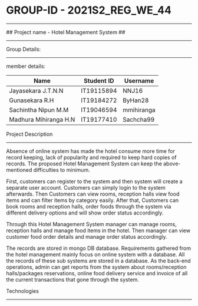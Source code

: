 # GROUP-ID - 2021S2_REG_WE_44 #
<hr />
## Project name - Hotel Management System ##

<hr />
Group Details:<br />
<hr />
member details:

| Name  | Student ID | Username |
| ------------- | ------------- | ------------- |
| Jayasekara J.T.N.N  | IT19115894  | NNJ16  |
| Gunasekara R.H  | IT19184272  | ByHan28  |
| Sachintha Nipun M.M  | IT19046594  | mmihiranga  |
| Madhura Mihiranga H.N  | IT19177410  | Sachcha99  |

Project Description
<hr />
Absence of online system has made the hotel consume more time for record keeping, lack of popularity and required to keep hard copies of records. The proposed Hotel Management System can keep the above-mentioned difficulties to minimum.   

First, customers can register to the system and then system will create a separate user account. Customers can simply login to the system afterwards. Then Customers can view rooms, reception halls view food items and can filter items by category easily. After that, Customers can book rooms and reception halls, order foods through the system via different delivery options and will show order status accordingly. 

Through this Hotel Management System manager can manage rooms, reception halls and manage food items in the hotel. Then manager can view customer food order details and manage order status accordingly. 

The records are stored in mongo DB database. Requirements gathered from the hotel management mainly focus on online system with a database. All the records of these sub systems are stored in a database.   As the back-end operations, admin can get reports from the system about rooms/reception halls/packages reservations, online food delivery service and invoice of all the current transactions that gone through the system.

Technologies
<hr />
